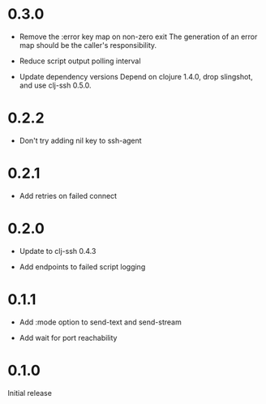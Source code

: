 # 0.3.0

- Remove the :error key map on non-zero exit
  The generation of an error map should be the caller's responsibility.

- Reduce script output polling interval

- Update dependency versions
  Depend on clojure 1.4.0, drop slingshot, and use clj-ssh 0.5.0.

# 0.2.2

- Don't try adding nil key to ssh-agent

# 0.2.1

- Add retries on failed connect

# 0.2.0

- Update to clj-ssh 0.4.3

- Add endpoints to failed script logging

# 0.1.1

- Add :mode option to send-text and send-stream

- Add wait for port reachability

# 0.1.0

Initial release
